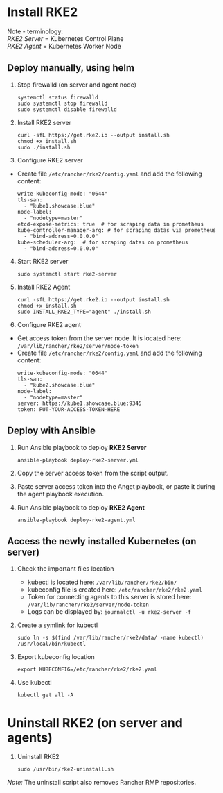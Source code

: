 # Install RKE2

Note - terminology:\
*RKE2 Server* = Kubernetes Control Plane \
*RKE2 Agent* = Kubernetes Worker Node

## Deploy manually, using helm

1. Stop firewalld (on server and agent node)
    ```shell
    systemctl status firewalld
    sudo systemctl stop firewalld
    sudo systemctl disable firewalld
    ```

2. Install RKE2 server
    ```shell
    curl -sfL https://get.rke2.io --output install.sh
    chmod +x install.sh
    sudo ./install.sh
    ```

3. Configure RKE2 server

  - Create file `/etc/rancher/rke2/config.yaml` and add the following content:
      ```shell
      write-kubeconfig-mode: "0644"
      tls-san:
        - "kube1.showcase.blue"
      node-label:
        - "nodetype=master"
      etcd-expose-metrics: true  # for scraping data in prometheus
      kube-controller-manager-arg: # for scraping datas via prometheus
        - "bind-address=0.0.0.0"
      kube-scheduler-arg:  # for scraping datas on prometheus
        - "bind-address=0.0.0.0"
      ```

4. Start RKE2 server
    ```shell
    sudo systemctl start rke2-server
    ```

5. Install RKE2 Agent
    ```shell
    curl -sfL https://get.rke2.io --output install.sh
    chmod +x install.sh
    sudo INSTALL_RKE2_TYPE="agent" ./install.sh
    ```

3. Configure RKE2 agent
  - Get access token from the server node. It is located here: `/var/lib/rancher/rke2/server/node-token`
  - Create file `/etc/rancher/rke2/config.yaml` and add the following content:
    ```shell
    write-kubeconfig-mode: "0644"
    tls-san:
      - "kube2.showcase.blue"
    node-label:
      - "nodetype=master"
    server: https://kube1.showcase.blue:9345
    token: PUT-YOUR-ACCESS-TOKEN-HERE
    ```


## Deploy with Ansible

1. Run Ansible playbook to deploy **RKE2 Server**
    ```shell
    ansible-playbook deploy-rke2-server.yml
    ```

2. Copy the server access token from the script output.

3. Paste server access token into the Anget playbook, or paste it during the agent playbook execution.

4. Run Ansible playbook to deploy **RKE2 Agent**
    ```shell
    ansible-playbook deploy-rke2-agent.yml
    ```


## Access the newly installed Kubernetes (on server)
1. Check the important files location
    - kubectl is located here:
        `/var/lib/rancher/rke2/bin/`
    - kubeconfig file is created here:
        `/etc/rancher/rke2/rke2.yaml`
    - Token for connecting agents to this server is stored here:
        `/var/lib/rancher/rke2/server/node-token`
    - Logs can be displayed by:
        `journalctl -u rke2-server -f`

2. Create a symlink for kubectl
    ```shell
    sudo ln -s $(find /var/lib/rancher/rke2/data/ -name kubectl) /usr/local/bin/kubectl
    ```
3. Export kubeconfig location
    ```shell
    export KUBECONFIG=/etc/rancher/rke2/rke2.yaml
    ```

4. Use kubectl
    ```shell
    kubectl get all -A
    ```


# Uninstall RKE2 (on server and agents)

1. Uninstall RKE2
    ```shell
    sudo /usr/bin/rke2-uninstall.sh
    ```
*Note:* The uninstall script also removes Rancher RMP repositories.
